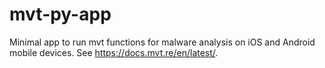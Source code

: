 # mvt-py-app

Minimal app to run mvt functions for malware analysis on iOS and Android mobile devices.
See https://docs.mvt.re/en/latest/.
